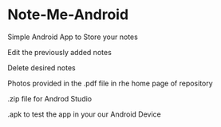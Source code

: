 # Note-Me-Android

Simple Android App to Store your notes 

Edit the previously added notes 

Delete desired notes 

Photos provided in the .pdf file in rhe home page of repository 

.zip file for Androd Studio 

.apk to test the app in your our Android Device 
